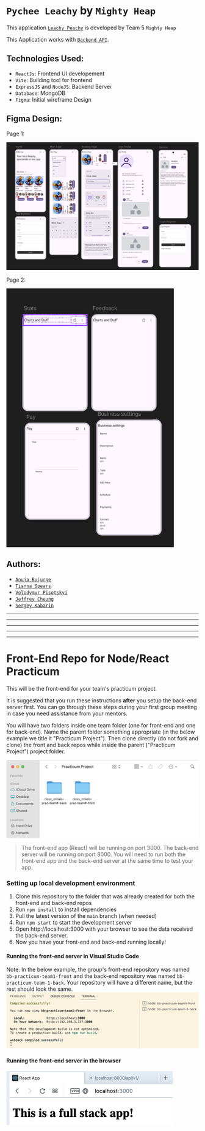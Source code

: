 # `Pychee Leachy` by `Mighty Heap`

This application [`Leachy Peachy`](https://gg-pac-team5-front-5srs.vercel.app/) is developed by Team 5 `Mighty Heap`

This Application works with [`Backend API`](https://gg-pac-team5-back-1.onrender.com/api/v1).

## Technologies Used:

- `ReactJs`: Frontend UI developement
- `Vite`: Building tool for frontend
- `ExpressJS` and `NodeJS`: Backend Server
- `Database`: MongoDB
- `Figma`: Initial wireframe Design

## Figma Design:

Page 1:

![alt text](src/Assets/Readme/figma1.png)

Page 2:

![alt text](src/Assets/Readme/figma2.png)

## Authors:

- [`Anuja Bujurge`](https://www.linkedin.com/in/anuja-bujurge/)
- [`Tianna Spears`](https://www.linkedin.com/in/tiannasp/)
- [`Volodymyr Pisotskyi`](https://www.linkedin.com/in/vpisotski/)
- [`Jeffrey Cheung`](https://www.linkedin.com/in/cheung-k-jeffrey/)
- [`Sergey Kabarin`]()

---

---

---

---

---

# Front-End Repo for Node/React Practicum

This will be the front-end for your team's practicum project.

It is suggested that you run these instructions **after** you setup the back-end server first.
You can go through these steps during your first group meeting in case you need assistance from your mentors.

You will have two folders inside one team folder (one for front-end and one for back-end). Name the parent folder something appropriate (in the below example we title it "Practicum Project"). Then clone directly (do not fork and clone) the front and back repos while inside the parent ("Practicum Project") project folder.

![folders](images/folder_structure.png)

> The front-end app (React) will be running on port 3000. The back-end server will be running on port 8000. You will need to run both the front-end app and the back-end server at the same time to test your app.

### Setting up local development environment

1. Clone this repository to the folder that was already created for both the front-end and back-end repos
2. Run `npm install` to install dependencies
3. Pull the latest version of the `main` branch (when needed)
4. Run `npm start` to start the development server
5. Open http://localhost:3000 with your browser to see the data received the back-end server.
6. Now you have your front-end and back-end running locally!

#### Running the front-end server in Visual Studio Code

Note: In the below example, the group's front-end repository was named `bb-practicum-team1-front` and the back-end repository was named `bb-practicum-team-1-back`. Your repository will have a different name, but the rest should look the same.
![vsc running](images/front-end-running-vsc.png)

#### Running the front-end server in the browser

![browser running](images/front-end-running-browser.png)
